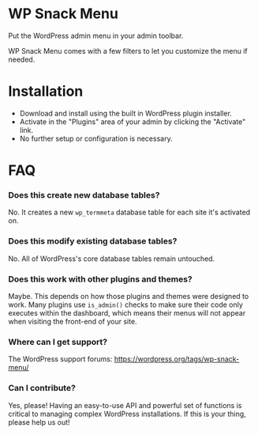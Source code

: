 # WP Snack Menu

Put the WordPress admin menu in your admin toolbar.

WP Snack Menu comes with a few filters to let you customize the menu if needed.

# Installation

* Download and install using the built in WordPress plugin installer.
* Activate in the "Plugins" area of your admin by clicking the "Activate" link.
* No further setup or configuration is necessary.

# FAQ

### Does this create new database tables?

No. It creates a new `wp_termmeta` database table for each site it's activated on.

### Does this modify existing database tables?

No. All of WordPress's core database tables remain untouched.

### Does this work with other plugins and themes?

Maybe. This depends on how those plugins and themes were designed to work. Many plugins use `is_admin()` checks to make sure their code only executes within the dashboard, which means their menus will not appear when visiting the front-end of your site.

### Where can I get support?

The WordPress support forums: https://wordpress.org/tags/wp-snack-menu/

### Can I contribute?

Yes, please! Having an easy-to-use API and powerful set of functions is critical to managing complex WordPress installations. If this is your thing, please help us out!
